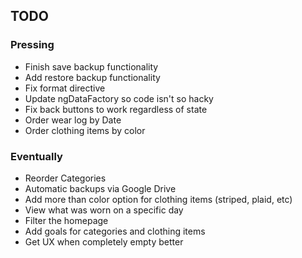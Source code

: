 ## TODO ##

### Pressing ###
* Finish save backup functionality
* Add restore backup functionality
* Fix format directive
* Update ngDataFactory so code isn't so hacky
* Fix back buttons to work regardless of state
* Order wear log by Date
* Order clothing items by color


### Eventually ###
* Reorder Categories
* Automatic backups via Google Drive
* Add more than color option for clothing items (striped, plaid, etc)
* View what was worn on a specific day
* Filter the homepage
* Add goals for categories and clothing items
* Get UX when completely empty better
